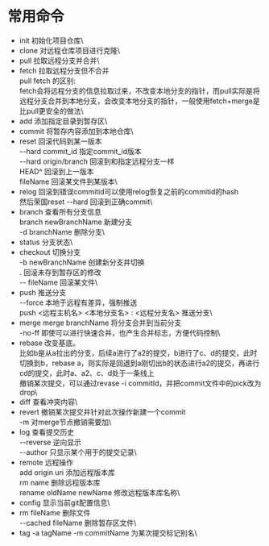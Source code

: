 # 常用命令
* init
初始化项目仓库\
* clone
对远程仓库项目进行克隆\
* pull
拉取远程分支并合并\
* fetch
拉取远程分支但不合并\
pull fetch 的区别:\
fetch会将远程分支的信息拉取过来，不改变本地分支的指针，而pull实际是将远程分支合并到本地分支，会改变本地分支的指针，一般使用fetch+merge是比pull更安全的做法\
* add
添加指定目录到暂存区\
* commit
将暂存内容添加到本地仓库\
* reset
回滚代码到某一版本\
--hard commit_id 指定commit_id版本\
--hard origin/branch 回滚到和指定远程分支一样\
HEAD^ 回滚到上一版本\
fileName  回滚某文件到某版本\
* relog
回滚到错误commitid可以使用relog恢复之前的commitid的hash\
然后荣国reset --hard 回滚到正确commit\
* branch
查看所有分支信息\
branch newBranchName 新建分支\
-d branchName 删除分支\
* status
分支状态\
* checkout
切换分支\
-b newBranchName 创建新分支并切换\
. 回滚未存到暂存区的修改\
-- fileName 回滚某文件\
* push
推送分支\
--force 本地于远程有差异，强制推送\
push <远程主机名> <本地分支名> : <远程分支名>  推送分支\
* merge
merge branchName 将分支合并到当前分支\
-no-ff 即使可以进行快速合并，也产生合并标志，方便代码控制\
* rebase
改变基底。\
比如b是从a拉出的分支，后续a进行了a2的提交，b进行了c、d的提交，此时切换到b，rebase a，则实际是回退到a刚切出b的状态进行a2的提交，再进行cd的提交，此时a、a2、c、d处于一条线上\
撤销某次提交，可以通过revase -i commitId，并把commit文件中的pick改为drop\
* diff
查看冲突内容\
* revert
撤销某次提交并针对此次操作新建一个commit\
-m 对merge节点撤销需要加\
* log
查看提交历史\
--reverse 逆向显示\
--author 只显示某个用于的提交记录\
* remote
远程操作\
add origin uri  添加远程版本库\
rm name 删除远程版本库\
rename oldName newName  修改远程版本库名称\
* config
显示当前git配置信息\
* rm
fileName 删除文件\
--cached fileName 删除暂存区文件\
* tag
-a tagName -m commitName  为某次提交标记别名\